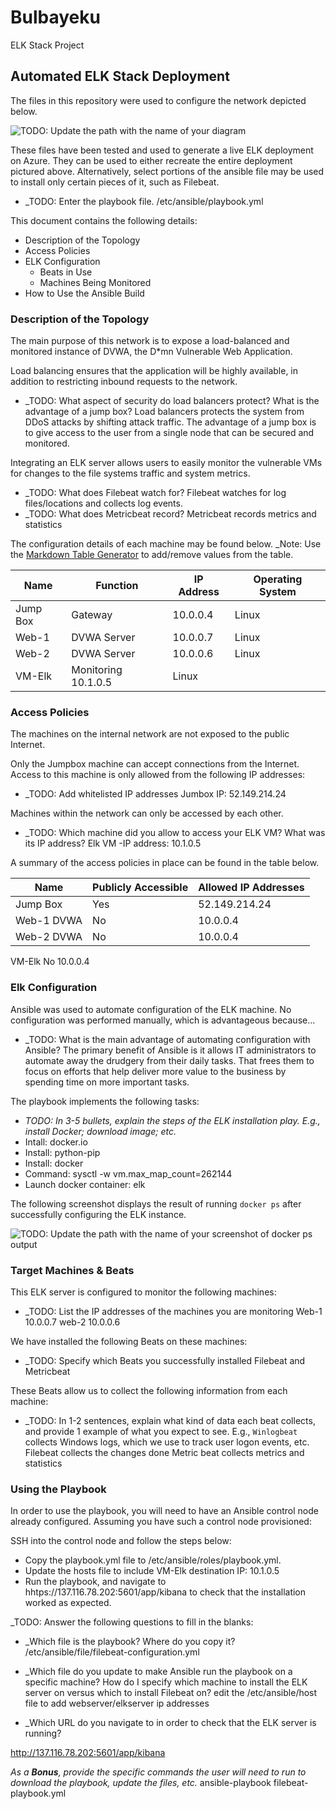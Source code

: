 # Bulbayeku
ELK Stack Project
## Automated ELK Stack Deployment

The files in this repository were used to configure the network depicted below.

![TODO: Update the path with the name of your diagram](Images/ELKstackProject1.png)

These files have been tested and used to generate a live ELK deployment on Azure. They can be used to either recreate the entire deployment pictured above. Alternatively, select portions of the ansible file may be used to install only certain pieces of it, such as Filebeat.

  - _TODO: Enter the playbook file.
  /etc/ansible/playbook.yml

This document contains the following details:
- Description of the Topology
- Access Policies
- ELK Configuration
  - Beats in Use
  - Machines Being Monitored
- How to Use the Ansible Build


### Description of the Topology

The main purpose of this network is to expose a load-balanced and monitored instance of DVWA, the D*mn Vulnerable Web Application.

Load balancing ensures that the application will be highly available, in addition to restricting inbound requests to the network.
- _TODO: What aspect of security do load balancers protect? What is the advantage of a jump box?
Load balancers protects the system from DDoS attacks by shifting attack traffic. The advantage of a jump box is to give access to the user from a single node that can be secured and monitored.

Integrating an ELK server allows users to easily monitor the vulnerable VMs for changes to the file systems traffic and system metrics.
- _TODO: What does Filebeat watch for?
Filebeat watches for log files/locations and collects log events.
- _TODO: What does Metricbeat record?
Metricbeat records metrics and statistics

The configuration details of each machine may be found below.
_Note: Use the [Markdown Table Generator](http://www.tablesgenerator.com/markdown_tables) to add/remove values from the table.

| Name     | Function | IP Address | Operating System |
|----------|----------|------------|------------------|
| Jump Box | Gateway  | 10.0.0.4  | Linux            |
| Web-1    | DVWA Server   | 10.0.0.7  | Linux       |
| Web-2    | DVWA Server   | 10.0.0.6  | Linux       |
| VM-Elk   | Monitoring     10.1.0.5   | Linux       |

### Access Policies

The machines on the internal network are not exposed to the public Internet. 

Only the Jumpbox machine can accept connections from the Internet. Access to this machine is only allowed from the following IP addresses:
- _TODO: Add whitelisted IP addresses
Jumbox IP: 52.149.214.24

Machines within the network can only be accessed by each other.
- _TODO: Which machine did you allow to access your ELK VM? What was its IP address? Elk VM -IP address: 10.1.0.5

A summary of the access policies in place can be found in the table below.

| Name     | Publicly Accessible | Allowed IP Addresses |
|----------|---------------------|----------------------|
| Jump Box   | Yes                 |   52.149.214.24      |
| Web-1 DVWA | No                |    10.0.0.4          |
| Web-2 DVWA | No                |    10.0.0.4          |
  VM-Elk       No                     10.0.0.4
### Elk Configuration

Ansible was used to automate configuration of the ELK machine. No configuration was performed manually, which is advantageous because...
- _TODO: What is the main advantage of automating configuration with Ansible?
The primary benefit of Ansible is it allows IT administrators to automate away the drudgery from their daily tasks. That frees them to focus on efforts that help deliver more value to the business by spending time on more important tasks.

The playbook implements the following tasks:
- _TODO: In 3-5 bullets, explain the steps of the ELK installation play. E.g., install Docker; download image; etc._
- Intall: docker.io
- Install: python-pip
- Install: docker
- Command: sysctl -w vm.max_map_count=262144
- Launch docker container: elk

The following screenshot displays the result of running `docker ps` after successfully configuring the ELK instance.

![TODO: Update the path with the name of your screenshot of docker ps output](Images/docker_ps_output.png)

### Target Machines & Beats
This ELK server is configured to monitor the following machines:
- _TODO: List the IP addresses of the machines you are monitoring
Web-1 10.0.0.7
web-2 10.0.0.6


We have installed the following Beats on these machines:
- _TODO: Specify which Beats you successfully installed
Filebeat and Metricbeat

These Beats allow us to collect the following information from each machine:
- _TODO: In 1-2 sentences, explain what kind of data each beat collects, and provide 1 example of what you expect to see. E.g., `Winlogbeat` collects Windows logs, which we use to track user logon events, etc.
Filebeat collects the changes done 
Metric beat collects metrics and statistics 



### Using the Playbook
In order to use the playbook, you will need to have an Ansible control node already configured. Assuming you have such a control node provisioned: 

SSH into the control node and follow the steps below:
- Copy the playbook.yml file to /etc/ansible/roles/playbook.yml.
- Update the hosts file to include VM-Elk destination IP: 10.1.0.5
- Run the playbook, and navigate to hhtps://137.116.78.202:5601/app/kibana to check that the installation worked as expected.

_TODO: Answer the following questions to fill in the blanks:
- _Which file is the playbook? Where do you copy it?
/etc/ansible/file/filebeat-configuration.yml
- _Which file do you update to make Ansible run the playbook on a specific machine? How do I specify which machine to install the ELK server on versus which to install Filebeat on?
edit the /etc/ansible/host file to add webserver/elkserver ip addresses

- _Which URL do you navigate to in order to check that the ELK server is running?

http://137.116.78.202:5601/app/kibana

_As a **Bonus**, provide the specific commands the user will need to run to download the playbook, update the files, etc._
ansible-playbook filebeat-playbook.yml
